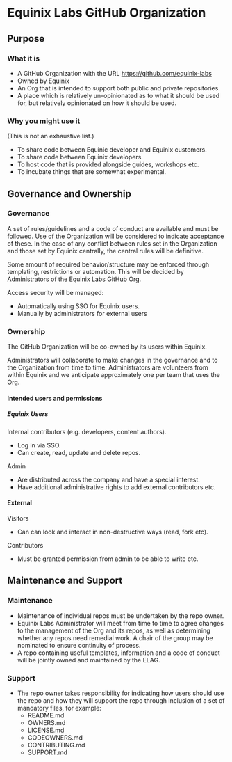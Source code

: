# Equinix Labs GitHub Organization

## Purpose
### What it is

* A GitHub Organization with the URL https://github.com/equinix-labs
* Owned by Equinix
* An Org that is intended to support both public and private repositories. 
* A place which is relatively un-opinionated as to what it should be used for, but relatively opinionated on how it should be used. 

### Why you might use it
(This is not an exhaustive list.)
* To share code between Equinic developer and Equinix customers.
* To share code between Equinix developers.
* To host code that is provided alongside guides, workshops etc.
* To incubate things that are somewhat experimental.

## Governance and Ownership
### Governance
A set of rules/guidelines and a code of conduct are available and must be followed. Use of the Organization will be considered to indicate acceptance of these. In the case of any conflict between rules set in the Organization and those set by Equinix centrally, the central rules will be definitive. 

Some amount of required behavior/structure may be enforced through templating, restrictions or automation. This will be decided by Administrators of the Equinix Labs GitHub Org. 

Access security will be managed: 
* Automatically using SSO for Equinix users.
* Manually by administrators for external users

### Ownership
The GitHub Organization will be co-owned by its users within Equinix.  

Administrators will collaborate to make changes in the governance and to the Organization from time to time. Administrators are volunteers from within Equinix and we anticipate approximately one per team that uses the Org. 

#### Intended users and permissions

##### Equinix Users
Internal contributors (e.g. developers, content authors).
* Log in via SSO.
* Can create, read, update and delete repos. 

Admin
* Are distributed across the company and have a special interest. 
* Have additional administrative rights to add external contributors etc. 

#### External 
Visitors
* Can can look and interact in non-destructive ways (read, fork etc).
	
Contributors
* Must be granted permission from admin to be able to write etc. 

## Maintenance and Support
### Maintenance

* Maintenance of individual repos must be undertaken by the repo owner.
* Equinix Labs Administrator will meet from time to time to agree changes to the management of the Org and its repos, as well as determining whether any repos need remedial work. A chair of the group may be nominated to ensure continuity of process. 
* A repo containing useful templates, information and a code of conduct will be jointly owned and maintained by the ELAG.

### Support
* The repo owner takes responsibility for indicating how users should use the repo and how they will support the repo through inclusion of a set of mandatory files, for example: 
  * README.md
  * OWNERS.md
  * LICENSE.md
  * CODEOWNERS.md
  * CONTRIBUTING.md
  * SUPPORT.md

